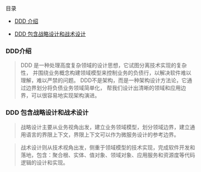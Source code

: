 目录

- <a href="#1">DDD 介绍</a>

- <a href="#2">DDD 包含战略设计和战术设计</a> 



 <h3 id="#1">DDD介绍</h3>
 
 > DDD 是一种处理高度复杂领域的设计思想，它试图分离技术实现的复杂性，
>并围绕业务概念构建领域模型来控制业务的负债行，以解决软件难以理解，难以严禁的问题。
>DDD不是架构，而是一种架构设计方法论，它通过边界划分将负债业务领域简单化，
>帮我们设计出清晰的领域和应用边界，可以很容易地实现架构演进。

 <h3 id="#2">DDD 包含战略设计和战术设计</h3>
 
 > 战略设计主要从业务视角出发，建立业务领域模型，划分领域边界，建立通用语言的界限上下文，界限上下文可以作为微服务设计的参考边界。

 > 战术设计则从技术视角出发，侧重于领域模型的技术实现，完成软件开发和落地，包含：聚合根、实体、值对象、领域对象、应用服务和资源度等代码逻辑的设计和实现。

 <h3 id="#3"></h3> 